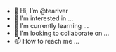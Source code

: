 - 👋 Hi, I’m @teariver
- 👀 I’m interested in ...
- 🌱 I’m currently learning ...
- 💞️ I’m looking to collaborate on ...
- 📫 How to reach me ...

<!---
teariver/teariver is a ✨ special ✨ repository because its `README.md` (this file) appears on your GitHub profile.
You can click the Preview link to take a look at your changes.
--->
